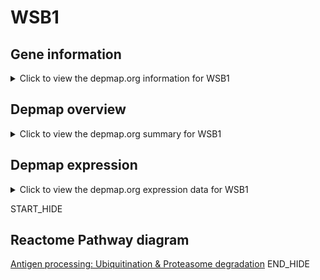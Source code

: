 <h1>WSB1</h1>

<h2>Gene information</h2>
<details>
  <summary>Click to view the depmap.org information for WSB1</summary>
  <iframe src="https://depmap.org/portal/gene/WSB1?tab=about" style="border:none;width:100%;height:800px"></iframe>
</details>

<h2>Depmap overview</h2>
<details>
  <summary>Click to view the depmap.org summary for WSB1</summary>
  <iframe src="https://depmap.org/portal/gene/WSB1?tab=overview" style="border:none;width:100%;height:800px"></iframe>
</details>

<h2>Depmap expression</h2>
<details>
  <summary>Click to view the depmap.org expression data for WSB1</summary>
  <iframe src="https://depmap.org/portal/gene/WSB1?tab=characterization" style="border:none;width:100%;height:800px"></iframe>
</details>


START_HIDE
<h2>Reactome Pathway diagram</h2>
<a href="https://reactome.org/PathwayBrowser/#/R-HSA-983168">Antigen processing: Ubiquitination & Proteasome degradation</a>
END_HIDE



